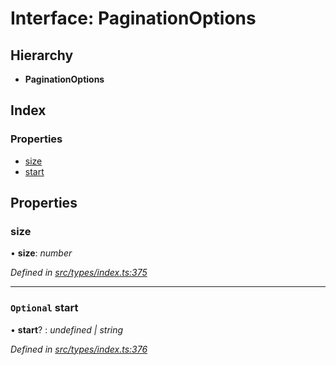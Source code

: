 # Interface: PaginationOptions

## Hierarchy

* **PaginationOptions**

## Index

### Properties

* [size](paginationoptions.md#size)
* [start](paginationoptions.md#optional-start)

## Properties

###  size

• **size**: *number*

*Defined in [src/types/index.ts:375](https://github.com/PolymathNetwork/polymesh-sdk/blob/15b0e6c/src/types/index.ts#L375)*

___

### `Optional` start

• **start**? : *undefined | string*

*Defined in [src/types/index.ts:376](https://github.com/PolymathNetwork/polymesh-sdk/blob/15b0e6c/src/types/index.ts#L376)*
